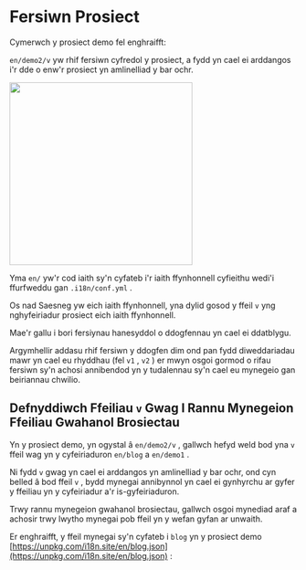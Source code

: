 # Fersiwn Prosiect

Cymerwch y prosiect demo fel enghraifft:

`en/demo2/v` yw rhif fersiwn cyfredol y prosiect, a fydd yn cael ei arddangos i'r dde o enw'r prosiect yn amlinelliad y bar ochr.

<img src="https://p.3ti.site/1721290486.avif" width="320px">

Yma `en/` yw'r cod iaith sy'n cyfateb i'r iaith ffynhonnell cyfieithu wedi'i ffurfweddu gan `.i18n/conf.yml` .

Os nad Saesneg yw eich iaith ffynhonnell, yna dylid gosod y ffeil `v` yng nghyfeiriadur prosiect eich iaith ffynhonnell.

Mae'r gallu i bori fersiynau hanesyddol o ddogfennau yn cael ei ddatblygu.

Argymhellir addasu rhif fersiwn y ddogfen dim ond pan fydd diweddariadau mawr yn cael eu rhyddhau (fel `v1` , `v2` ) er mwyn osgoi gormod o rifau fersiwn sy'n achosi annibendod yn y tudalennau sy'n cael eu mynegeio gan beiriannau chwilio.

## Defnyddiwch Ffeiliau `v` Gwag I Rannu Mynegeion Ffeiliau Gwahanol Brosiectau

Yn y prosiect demo, yn ogystal â `en/demo2/v` , gallwch hefyd weld bod yna `v` ffeil wag yn y cyfeiriaduron `en/blog` a `en/demo1` .

Ni fydd `v` gwag yn cael ei arddangos yn amlinelliad y bar ochr, ond cyn belled â bod ffeil `v` , bydd mynegai annibynnol yn cael ei gynhyrchu ar gyfer y ffeiliau yn y cyfeiriadur a'r is-gyfeiriaduron.

Trwy rannu mynegeion gwahanol brosiectau, gallwch osgoi mynediad araf a achosir trwy lwytho mynegai pob ffeil yn y wefan gyfan ar unwaith.

Er enghraifft, y ffeil mynegai sy'n cyfateb i `blog` yn y prosiect demo [https://unpkg.com/i18n.site/en/blog.json](https://unpkg.com/i18n.site/en/blog.json) :